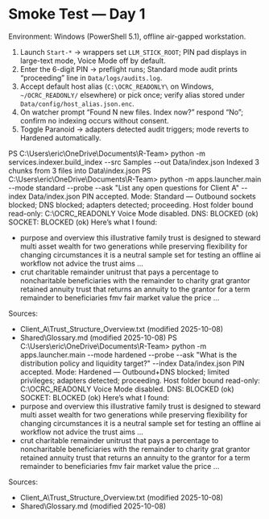 # Smoke Test — Day 1
Environment: Windows (PowerShell 5.1), offline air-gapped workstation.

1) Launch `Start-*` → wrappers set `LLM_STICK_ROOT`; PIN pad displays in large-text mode, Voice Mode off by default.
2) Enter the 6-digit PIN → preflight runs; Standard mode audit prints “proceeding” line in `Data/logs/audits.log`.
3) Accept default host alias (`C:\OCRC_READONLY\` on Windows, `~/OCRC_READONLY/` elsewhere) or pick once; verify alias stored under `Data/config/host_alias.json.enc`.
4) On watcher prompt “Found N new files. Index now?” respond “No”; confirm no indexing occurs without consent.
6) Toggle Paranoid → adapters detected audit triggers; mode reverts to Hardened automatically.

PS C:\Users\eric\OneDrive\Documents\R-Team> python -m services.indexer.build_index --src Samples --out Data/index.json
Indexed 3 chunks from 3 files into Data\index.json
PS C:\Users\eric\OneDrive\Documents\R-Team> python -m apps.launcher.main --mode standard --probe --ask "List any open questions for Client A" --index Data/index.json
PIN accepted.
Mode: Standard — Outbound sockets blocked; DNS blocked; adapters detected; proceeding.
Host folder bound read-only: C:\OCRC_READONLY
Voice Mode disabled.
DNS: BLOCKED (ok)
SOCKET: BLOCKED (ok)
Here’s what I found:
- purpose and overview this illustrative family trust is designed to steward multi asset wealth for two generations while preserving flexibility for changing circumstances it is a neutral sample set for testing an offline ai workflow not advice the trust aims …
- crut charitable remainder unitrust that pays a percentage to noncharitable beneficiaries with the remainder to charity grat grantor retained annuity trust that returns an annuity to the grantor for a term remainder to beneficiaries fmv fair market value the price …

Sources:
- Client_A\Trust_Structure_Overview.txt (modified 2025-10-08)
- Shared\Glossary.md (modified 2025-10-08)
PS C:\Users\eric\OneDrive\Documents\R-Team> python -m apps.launcher.main --mode hardened --probe --ask "What is the distribution policy and liquidity target?" --index Data/index.json
PIN accepted.
Mode: Hardened — Outbound+DNS blocked; limited privileges; adapters detected; proceeding.
Host folder bound read-only: C:\OCRC_READONLY
Voice Mode disabled.
DNS: BLOCKED (ok)
SOCKET: BLOCKED (ok)
Here’s what I found:
- purpose and overview this illustrative family trust is designed to steward multi asset wealth for two generations while preserving flexibility for changing circumstances it is a neutral sample set for testing an offline ai workflow not advice the trust aims …
- crut charitable remainder unitrust that pays a percentage to noncharitable beneficiaries with the remainder to charity grat grantor retained annuity trust that returns an annuity to the grantor for a term remainder to beneficiaries fmv fair market value the price …

Sources:
- Client_A\Trust_Structure_Overview.txt (modified 2025-10-08)
- Shared\Glossary.md (modified 2025-10-08)